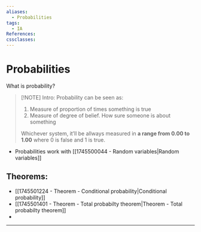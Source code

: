 ```yaml
---
aliases:
  - Probabilities
tags:
  - IA
References: 
cssclasses:
---
```

# Probabilities
What is probability?

> [!NOTE] Intro: 
> Probability can be seen as:
> 1. Measure of proportion of times something is true
> 2. Measure of degree of belief. How sure someone is about something
>    
> Whichever system, it’ll be allways measured in **a range from 0.00 to 1.00** where 0 is false and 1 is true. 

+ Probabilities work with [[1745500044 - Random variables|Random variables]]

## Theorems:
+ [[1745501224 - Theorem - Conditional probability|Conditional probability]]
+ [[1745501401 - Theorem - Total probabilty theorem|Theorem - Total probabilty theorem]]
+ 
***